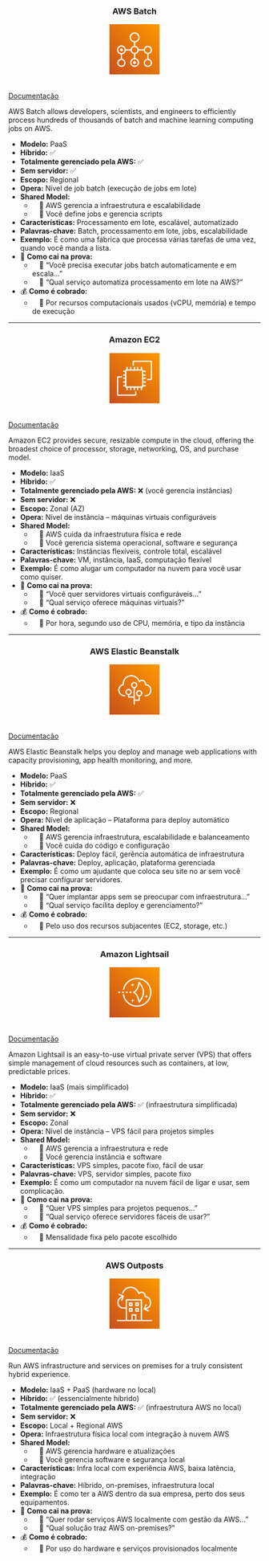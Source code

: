 <div align="center">
  <h3>AWS Batch</h3>
  <img src="../assets/computacao/Batchh.png" alt="img" width="100"><br>
</div><br>

[Documentação](https://aws.amazon.com/pt/batch/)

AWS Batch allows developers, scientists, and engineers to efficiently process hundreds of thousands of batch and machine learning computing jobs on AWS.

- **Modelo:** PaaS
- **Híbrido:** ✅
- **Totalmente gerenciado pela AWS:** ✅
- **Sem servidor:** ✅
- **Escopo:** Regional
- **Opera:** Nível de job batch (execução de jobs em lote)
- **Shared Model:**
  -  🔹 AWS gerencia a infraestrutura e escalabilidade
  -  🔹 Você define jobs e gerencia scripts
- **Características:** Processamento em lote, escalável, automatizado
- **Palavras-chave:** Batch, processamento em lote, jobs, escalabilidade
- **Exemplo:** É como uma fábrica que processa várias tarefas de uma vez, quando você manda a lista.
- 📝 **Como cai na prova:**
  -  🔹 “Você precisa executar jobs batch automaticamente e em escala...”
  -  🔹 “Qual serviço automatiza processamento em lote na AWS?”
- 💰 **Como é cobrado:**
  -  🔹 Por recursos computacionais usados (vCPU, memória) e tempo de execução

---

<div align="center">
  <h3>Amazon EC2</h3>
  <img src="../assets/computacao/EC2.png" alt="img" width="100"><br>
</div><br>

[Documentação](https://aws.amazon.com/pt/ec2/)

Amazon EC2 provides secure, resizable compute in the cloud, offering the broadest choice of processor, storage, networking, OS, and purchase model.

- **Modelo:** IaaS
- **Híbrido:** ✅
- **Totalmente gerenciado pela AWS:** ❌ (você gerencia instâncias)
- **Sem servidor:** ❌
- **Escopo:** Zonal (AZ)
- **Opera:** Nível de instância – máquinas virtuais configuráveis
- **Shared Model:**
  -  🔹 AWS cuida da infraestrutura física e rede
  -  🔹 Você gerencia sistema operacional, software e segurança
- **Características:** Instâncias flexíveis, controle total, escalável
- **Palavras-chave:** VM, instância, IaaS, computação flexível
- **Exemplo:** É como alugar um computador na nuvem para você usar como quiser.
- 📝 **Como cai na prova:**
  -  🔹 “Você quer servidores virtuais configuráveis...”
  -  🔹 “Qual serviço oferece máquinas virtuais?”
- 💰 **Como é cobrado:**
  -  🔹 Por hora, segundo uso de CPU, memória, e tipo da instância

---

<div align="center">
  <h3>AWS Elastic Beanstalk</h3>
  <img src="../assets/computacao/Elastic Beanstalk.png" alt="img" width="100"><br>
</div><br>

[Documentação](https://aws.amazon.com/pt/elasticbeanstalk/)

AWS Elastic Beanstalk helps you deploy and manage web applications with capacity provisioning, app health monitoring, and more.

- **Modelo:** PaaS
- **Híbrido:** ✅
- **Totalmente gerenciado pela AWS:** ✅
- **Sem servidor:** ❌
- **Escopo:** Regional
- **Opera:** Nível de aplicação – Plataforma para deploy automático
- **Shared Model:**
  -  🔹 AWS gerencia infraestrutura, escalabilidade e balanceamento
  -  🔹 Você cuida do código e configuração
- **Características:** Deploy fácil, gerência automática de infraestrutura
- **Palavras-chave:** Deploy, aplicação, plataforma gerenciada
- **Exemplo:** É como um ajudante que coloca seu site no ar sem você precisar configurar servidores.
- 📝 **Como cai na prova:**
  -  🔹 “Quer implantar apps sem se preocupar com infraestrutura...”
  -  🔹 “Qual serviço facilita deploy e gerenciamento?”
- 💰 **Como é cobrado:**
  -  🔹 Pelo uso dos recursos subjacentes (EC2, storage, etc.)

---

<div align="center">
  <h3>Amazon Lightsail</h3>
  <img src="../assets/computacao/Lightsail.png" alt="img" width="100"><br>
</div><br>

[Documentação](https://aws.amazon.com/pt/lightsail/)

Amazon Lightsail is an easy-to-use virtual private server (VPS) that offers simple management of cloud resources such as containers, at low, predictable prices.

- **Modelo:** IaaS (mais simplificado)
- **Híbrido:** ✅
- **Totalmente gerenciado pela AWS:** ✅ (infraestrutura simplificada)
- **Sem servidor:** ❌
- **Escopo:** Zonal
- **Opera:** Nível de instância – VPS fácil para projetos simples
- **Shared Model:**
  -  🔹 AWS gerencia a infraestrutura e rede
  -  🔹 Você gerencia instância e software
- **Características:** VPS simples, pacote fixo, fácil de usar
- **Palavras-chave:** VPS, servidor simples, pacote fixo
- **Exemplo:** É como um computador na nuvem fácil de ligar e usar, sem complicação.
- 📝 **Como cai na prova:**
  -  🔹 “Quer VPS simples para projetos pequenos...”
  -  🔹 “Qual serviço oferece servidores fáceis de usar?”
- 💰 **Como é cobrado:**
  -  🔹 Mensalidade fixa pelo pacote escolhido

---

<div align="center">
  <h3>AWS Outposts</h3>
  <img src="../assets/computacao/Outposts family.png" alt="img" width="100"><br>
</div><br>

[Documentação](https://aws.amazon.com/pt/outposts/)

Run AWS infrastructure and services on premises for a truly consistent hybrid experience.

- **Modelo:** IaaS + PaaS (hardware no local)
- **Híbrido:** ✅ (essencialmente híbrido)
- **Totalmente gerenciado pela AWS:** ✅ (infraestrutura AWS no local)
- **Sem servidor:** ❌
- **Escopo:** Local + Regional AWS
- **Opera:** Infraestrutura física local com integração à nuvem AWS
- **Shared Model:**
  -  🔹 AWS gerencia hardware e atualizações
  -  🔹 Você gerencia software e segurança local
- **Características:** Infra local com experiência AWS, baixa latência, integração
- **Palavras-chave:** Híbrido, on-premises, infraestrutura local
- **Exemplo:** É como ter a AWS dentro da sua empresa, perto dos seus equipamentos.
- 📝 **Como cai na prova:**
  -  🔹 “Quer rodar serviços AWS localmente com gestão da AWS...”
  -  🔹 “Qual solução traz AWS on-premises?”
- 💰 **Como é cobrado:**
  -  🔹 Por uso do hardware e serviços provisionados localmente
